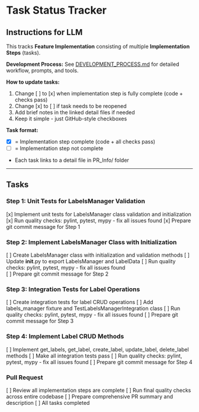 # Task Status Tracker

## Instructions for LLM

This tracks **Feature Implementation** consisting of multiple **Implementation Steps** (tasks).

**Development Process:** See [DEVELOPMENT_PROCESS.md](./DEVELOPMENT_PROCESS.md) for detailed workflow, prompts, and tools.

**How to update tasks:**
1. Change [ ] to [x] when implementation step is fully complete (code + checks pass)
2. Change [x] to [ ] if task needs to be reopened
3. Add brief notes in the linked detail files if needed
4. Keep it simple - just GitHub-style checkboxes

**Task format:**
- [x] = Implementation step complete (code + all checks pass)
- [ ] = Implementation step not complete
- Each task links to a detail file in PR_Info/ folder

---

## Tasks

### Step 1: Unit Tests for LabelsManager Validation
[x] Implement unit tests for LabelsManager class validation and initialization
[x] Run quality checks: pylint, pytest, mypy - fix all issues found
[x] Prepare git commit message for Step 1

### Step 2: Implement LabelsManager Class with Initialization
[ ] Create LabelsManager class with initialization and validation methods
[ ] Update __init__.py to export LabelsManager and LabelData
[ ] Run quality checks: pylint, pytest, mypy - fix all issues found  
[ ] Prepare git commit message for Step 2

### Step 3: Integration Tests for Label Operations
[ ] Create integration tests for label CRUD operations
[ ] Add labels_manager fixture and TestLabelsManagerIntegration class
[ ] Run quality checks: pylint, pytest, mypy - fix all issues found
[ ] Prepare git commit message for Step 3

### Step 4: Implement Label CRUD Methods
[ ] Implement get_labels, get_label, create_label, update_label, delete_label methods
[ ] Make all integration tests pass
[ ] Run quality checks: pylint, pytest, mypy - fix all issues found
[ ] Prepare git commit message for Step 4

### Pull Request
[ ] Review all implementation steps are complete
[ ] Run final quality checks across entire codebase
[ ] Prepare comprehensive PR summary and description
[ ] All tasks completed
